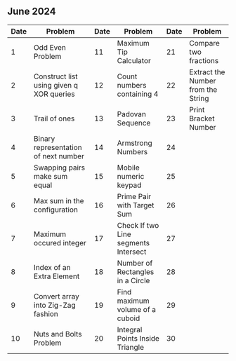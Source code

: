 ## June 2024

| Date | Problem                                  | Date | Problem                              | Date | Problem                            |
| ---- | ---------------------------------------- | ---- | ------------------------------------ | ---- | ---------------------------------- |
| 1    | Odd Even Problem                         | 11   | Maximum Tip Calculator               | 21   | Compare two fractions              |
| 2    | Construct list using given q XOR queries | 12   | Count numbers containing 4           | 22   | Extract the Number from the String |
| 3    | Trail of ones                            | 13   | Padovan Sequence                     | 23   | Print Bracket Number               |
| 4    | Binary representation of next number     | 14   | Armstrong Numbers                    | 24   |                                    |
| 5    | Swapping pairs make sum equal            | 15   | Mobile numeric keypad                | 25   |                                    |
| 6    | Max sum in the configuration             | 16   | Prime Pair with Target Sum           | 26   |                                    |
| 7    | Maximum occured integer                  | 17   | Check If two Line segments Intersect | 27   |                                    |
| 8    | Index of an Extra Element                | 18   | Number of Rectangles in a Circle     | 28   |                                    |
| 9    | Convert array into Zig-Zag fashion       | 19   | Find maximum volume of a cuboid      | 29   |                                    |
| 10   | Nuts and Bolts Problem                   | 20   | Integral Points Inside Triangle      | 30   |                                    |
